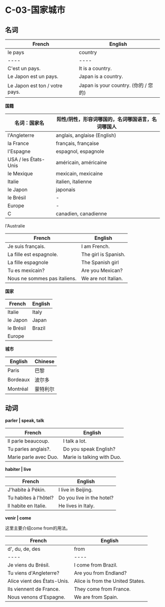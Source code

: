 ﻿# C-03-国家城市

## 名词

French | English
---- | ----
le pays | country
---- | ----
C'est un pays. | It is a country.
Le Japon est un pays. | Japan is a country.
Le Japon est ton / votre pays. | Japan is your country. (你的 / 您的)

**国籍**

名词：国家名 | 阳性/阴性，形容词哪国的，名词哪国语言，名词哪国人
---- | ----
l'Angleterre | anglais, anglaise (English)
la France | français, française
l'Espagne | espagnol, espagnole
USA / les États-Unis | américain, américaine
le Mexique | mexicain, mexicaine
Italie | italien, italienne
le Japon | japonais
le Brésil | -
Europe | -
C | canadien, canadienne
l'Australie


French | English
---- | ----
Je suis français. | I am French.
La fille est espagnole. | The girl is Spanish.
La fille espagnole | The Spanish girl
Tu es mexicain? | Are you Mexican?
Nous ne sommes pas italiens. | We are not Italian.

**国家**

French | English
---- | ----
Italie | Italy
le Japon | Japan
le Brésil | Brazil
Europe | 

**城市**

English | Chinese
---- | ----
Paris | 巴黎
Bordeaux | 波尔多
Montréal | 蒙特利尔

## 动词

**parler | speak, talk**

French | English
---- | ----
Il parle beaucoup. | I talk a lot.
Tu parles anglais?. | Do you speak English?
Marie parle avec Duo. | Marie is talking with Duo.

**habiter | live**

French | English
---- | ----
J'habite à Pékin. | I live in Beijing.
Tu habites à l'hôtel? | Do you live in the hotel?
Il habite en Italie. | He lives in Italy.

**venir | come**

这里主要介绍come from的用法。

French | English
---- | ----
d', du, de, des | from
---- | ----
Je viens du Brésil. | I come from Brazil.
Tu viens d'Angleterre? | Are you from Endland?
Alice vient des États-Unis. | Alice is from the United States.
Ils viennent de France. | They come from France.
Nous venons d'Espagne. | We are from Spain.
